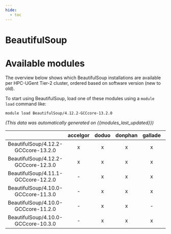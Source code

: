 ```yaml
---
hide:
  - toc
---
```


BeautifulSoup
=============

# Available modules


The overview below shows which BeautifulSoup installations are available per HPC-UGent Tier-2 cluster, ordered based on software version (new to old).

To start using BeautifulSoup, load one of these modules using a `module load` command like:

```shell
module load BeautifulSoup/4.12.2-GCCcore-13.2.0
```

*(This data was automatically generated on {{modules_last_updated}})*  

| |accelgor|doduo|donphan|gallade|joltik|shinx|
| :---: | :---: | :---: | :---: | :---: | :---: | :---: |
|BeautifulSoup/4.12.2-GCCcore-13.2.0|x|x|x|x|x|x|
|BeautifulSoup/4.12.2-GCCcore-12.3.0|x|x|x|x|x|x|
|BeautifulSoup/4.11.1-GCCcore-12.2.0|-|x|x|x|-|-|
|BeautifulSoup/4.10.0-GCCcore-11.3.0|-|x|x|x|-|x|
|BeautifulSoup/4.10.0-GCCcore-11.2.0|-|x|x|-|-|-|
|BeautifulSoup/4.10.0-GCCcore-10.3.0|-|x|x|x|-|-|
